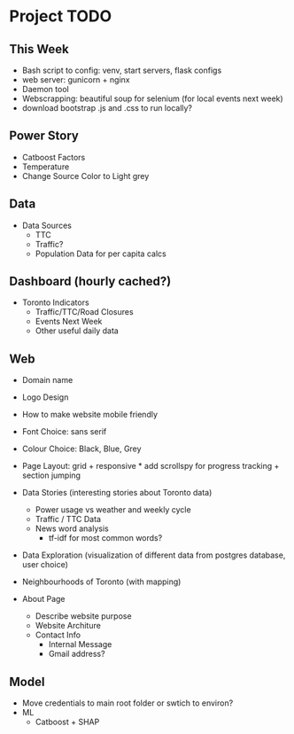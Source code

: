 Project TODO
===

This Week
---
*   Bash script to config: venv, start servers, flask configs
*   web server: gunicorn + nginx
*   Daemon tool
*   Webscrapping: beautiful soup for selenium (for local events next week)
*   download bootstrap .js and .css to run locally?

Power Story
---
*   Catboost Factors
*   Temperature
*   Change Source Color to Light grey

Data
---
*   Data Sources
    *   TTC
    *   Traffic?
    *   Population Data for per capita calcs

Dashboard (hourly cached?)
---
*   Toronto Indicators
    *   Traffic/TTC/Road Closures
    *   Events Next Week
    *   Other useful daily data

Web
---
*   Domain name
*   Logo Design
*   How to make website mobile friendly
*   Font Choice: sans serif
*   Colour Choice: Black, Blue, Grey
*   Page Layout: grid + responsive
        *   add scrollspy for progress tracking + section jumping

*   Data Stories (interesting stories about Toronto data)
    *   Power usage vs weather and weekly cycle
    *   Traffic / TTC Data
    *   News word analysis
        *   tf-idf for most common words?

*   Data Exploration (visualization of different data from postgres database, user choice)

*   Neighbourhoods of Toronto (with mapping)

*   About Page
    *   Describe website purpose
    *   Website Architure
    *   Contact Info
        *   Internal Message
        *   Gmail address?

Model
---
*   Move credentials to main root folder or swtich to environ?
*   ML
    *   Catboost + SHAP